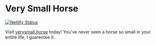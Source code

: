 # Very Small Horse

[![Netlify Status](https://api.netlify.com/api/v1/badges/f2b8e656-82ca-4003-8c8b-90989d46cbe6/deploy-status)](https://app.netlify.com/sites/very-small-horse/deploys)

Visit [verysmall.horse](https://verysmall.horse) today! You've never seen a horse so small in your entire life, I guarentee it.

